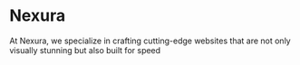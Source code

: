 # Nexura
 At Nexura, we specialize in crafting cutting-edge websites that are not only visually stunning but also built for speed
